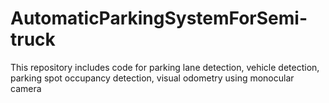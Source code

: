 # AutomaticParkingSystemForSemi-truck
This repository includes code for parking lane detection, vehicle detection, parking spot occupancy detection, visual odometry using monocular camera
